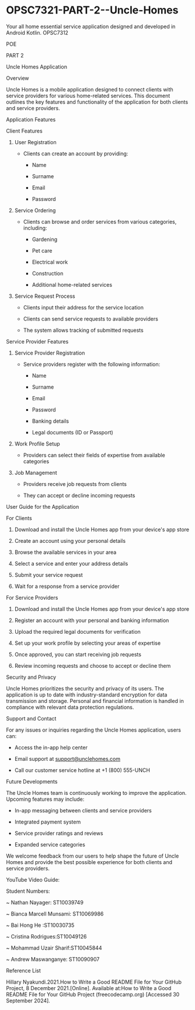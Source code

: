 # OPSC7321-PART-2--Uncle-Homes
Your all home essential service application designed and developed in Android Kotlin.
OPSC7312 

POE 

PART 2 

Uncle Homes Application  

Overview 

Uncle Homes is a mobile application designed to connect clients with service providers for various home-related services. This document outlines the key features and functionality of the application for both clients and service providers. 

Application Features 

 Client Features 

1. User Registration 

   - Clients can create an account by providing: 

     - Name 

     - Surname 

     - Email 

     - Password 

2. Service Ordering 

   - Clients can browse and order services from various categories, including: 

     - Gardening 

     - Pet care 

     - Electrical work 

     - Construction 

     - Additional home-related services 

3. Service Request Process 

   - Clients input their address for the service location 

   - Clients can send service requests to available providers 

   - The system allows tracking of submitted requests 

  

Service Provider Features 

1. Service Provider Registration 

   - Service providers register with the following information: 

     - Name 

     - Surname 

     - Email 

     - Password 

     - Banking details 

     - Legal documents (ID or Passport) 

2. Work Profile Setup 

   - Providers can select their fields of expertise from available categories 

3. Job Management 

   - Providers receive job requests from clients 

   - They can accept or decline incoming requests 

  

User Guide for the Application 

For Clients 

1. Download and install the Uncle Homes app from your device's app store 

2. Create an account using your personal details 

3. Browse the available services in your area 

4. Select a service and enter your address details 

5. Submit your service request 

6. Wait for a response from a service provider 

 

 For Service Providers 

1. Download and install the Uncle Homes app from your device's app store 

2. Register an account with your personal and banking information 

3. Upload the required legal documents for verification 

4. Set up your work profile by selecting your areas of expertise 

5. Once approved, you can start receiving job requests 

6. Review incoming requests and choose to accept or decline them 

  

Security and Privacy 

 Uncle Homes prioritizes the security and privacy of its users. The application is up to date with industry-standard encryption for data transmission and storage. Personal and financial information is handled in compliance with relevant data protection regulations. 

  

Support and Contact 

For any issues or inquiries regarding the Uncle Homes application, users can: 

- Access the in-app help center 

- Email support at support@unclehomes.com 

- Call our customer service hotline at +1 (800) 555-UNCH 

 

Future Developments 

The Uncle Homes team is continuously working to improve the application. Upcoming features may include: 

- In-app messaging between clients and service providers 

- Integrated payment system 

- Service provider ratings and reviews 

- Expanded service categories 

We welcome feedback from our users to help shape the future of Uncle Homes and provide the best possible experience for both clients and service providers. 

YouTube Video Guide: 

Student Numbers: 

~ Nathan Nayager: ST10039749 

~ Bianca Marcell Munsami: ST10069986 

~ Bai Hong He :ST10030735 

~ Cristina Rodrigues:ST10049126 

~ Mohammad Uzair Sharif:ST10045844 

~ Andrew Maswanganye: ST10090907 

 

Reference List 

Hillary Nyakundi.2021.How to Write a Good README File for Your GitHub Project, 8 December 2021.[Online]. Available at:How to Write a Good README File for Your GitHub Project (freecodecamp.org) [Accessed 30 September 2024]. 

 
